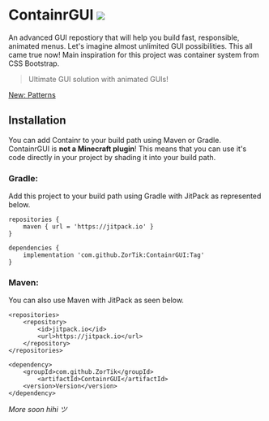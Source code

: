 # ContainrGUI [![](https://jitpack.io/v/ZorTik/ContainrGUI.svg)](https://jitpack.io/#ZorTik/ContainrGUI)
An advanced GUI repostiory that will help you build fast, responsible, animated menus. Let's imagine almost unlimited GUI possibilities. This all came true now!
Main inspiration for this project was container system from CSS Bootstrap.

> Ultimate GUI solution with animated GUIs!

[New: Patterns](https://github.com/ZorTik/ContainrGUI/blob/master/src/main/java/me/zort/containr/examples/PatternExample.java)

## Installation
You can add Containr to your build path using Maven or Gradle. ContainrGUI is **not a Minecraft plugin**! This means that you can use it's code directly in your project by shading it into your build path.

### Gradle:
Add this project to your build path using Gradle with JitPack as represented below.
```
repositories {
	maven { url = 'https://jitpack.io' }
}
```
```
dependencies {
	implementation 'com.github.ZorTik:ContainrGUI:Tag'
}
```

### Maven:
You can also use Maven with JitPack as seen below.
```
<repositories>
	<repository>
		<id>jitpack.io</id>
		<url>https://jitpack.io</url>
	</repository>
</repositories>
```
```
<dependency>
	<groupId>com.github.ZorTik</groupId>
		<artifactId>ContainrGUI</artifactId>
	<version>Version</version>
</dependency>
```

<i>More soon hihi ツ</i>
